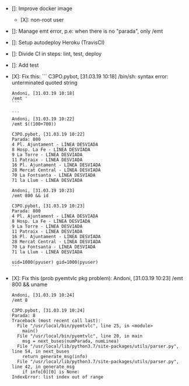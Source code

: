 - []: Improve docker image
  - [X]: non-root user
- []: Manage emt error, p.e: when there is no "parada", only /emt
- []: Setup autodeploy Heroku (TravisCI)
- []: Divide CI in steps: lint, test, deploy
- []: Add test
- [X]: Fix this:
      ```
      C3PO.pybot, [31.03.19 10:18]
      /bin/sh: syntax error: unterminated quoted string

      Andoni, [31.03.19 10:18]
      /emt '
      ```

      ```
      Andoni, [31.03.19 10:22]
      /emt $((100+700))

      C3PO.pybot, [31.03.19 10:22]
      Parada: 800
      4 Pl. Ajuntament - LÍNEA DESVIADA
      8 Hosp. La Fe - LÍNEA DESVIADA
      9 La Torre - LÍNEA DESVIADA
      11 Patraix - LÍNEA DESVIADA
      16 Pl. Ajuntament - LÍNEA DESVIADA
      28 Mercat Central - LÍNEA DESVIADA
      70 La Fontsanta - LÍNEA DESVIADA
      71 la Llum - LÍNEA DESVIADA

      Andoni, [31.03.19 10:23]
      /emt 800 && id

      C3PO.pybot, [31.03.19 10:23]
      Parada: 800
      4 Pl. Ajuntament - LÍNEA DESVIADA
      8 Hosp. La Fe - LÍNEA DESVIADA
      9 La Torre - LÍNEA DESVIADA
      11 Patraix - LÍNEA DESVIADA
      16 Pl. Ajuntament - LÍNEA DESVIADA
      28 Mercat Central - LÍNEA DESVIADA
      70 La Fontsanta - LÍNEA DESVIADA
      71 la Llum - LÍNEA DESVIADA

      uid=1000(pyuser) gid=1000(pyuser)
      ```

- [X]: Fix this (prob pyemtvlc pkg problem):
      Andoni, [31.03.19 10:23]
      /emt 800 && uname

      Andoni, [31.03.19 10:24]
      /emt 8

      C3PO.pybot, [31.03.19 10:24]
      Parada: 8
      Traceback (most recent call last):
        File "/usr/local/bin/pyemtvlc", line 25, in <module>
          main()
        File "/usr/local/bin/pyemtvlc", line 20, in main
          msg = next_buses(numParada, numLinea)
        File "/usr/local/lib/python3.7/site-packages/utils/parser.py", line 54, in next_buses
          return generate_msg(info)
        File "/usr/local/lib/python3.7/site-packages/utils/parser.py", line 42, in generate_msg
          if info[0][0] is None:
      IndexError: list index out of range
